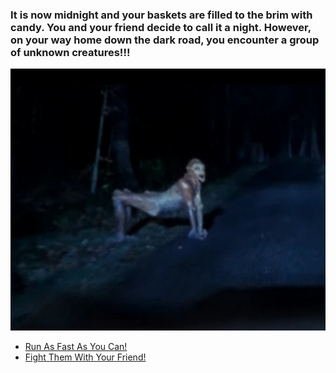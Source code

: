 ### It is now midnight and your baskets are filled to the brim with candy. You and your friend decide to call it a night. However, on your way home down the dark road, you encounter a group of unknown creatures!!!

![demon image](images/Skincrawler.jpg)


* [Run As Fast As You Can!](building.md)
* [Fight Them With Your Friend!](eaten.md)